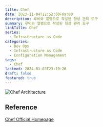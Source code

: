 ```yaml
---
title: Chef
date: 2023-11-04T12:52:00+09:00
description: 루비와 얼랭으로 작성된 형상 관리 도구
summary: 루비와 얼랭으로 작성된 형상 관리 도구
linkTitle: Chef
series:
  - Infrastructure as Code
categories:
  - Dev Ops
  - Infrastructure as Code
  - Configuration Management
tags:
  - Chef
lastmod: 2024-01-03T23:19:26
draft: false
featured: true
---
```


![Chef Architecture](media/images/chef%20architecture.png "https://www.tecmint.com/chef-automation-tool/")

## Reference

[Chef Official Homepage](https://www.chef.io/)
